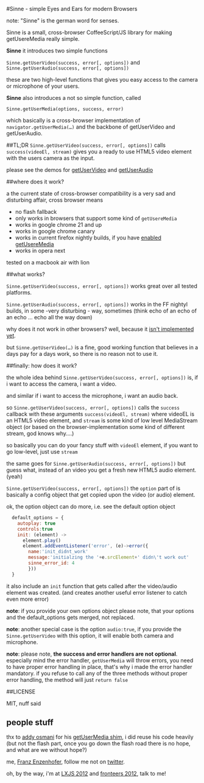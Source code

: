 #Sinne - simple Eyes and Ears for modern Browsers

note: "Sinne" is the german word for senses. 

Sinne is a small, cross-browser CoffeeScript/JS library for making getUsereMedia really simple. 


**Sinne** it introduces two simple functions

`Sinne.getUserVideo(success, error[, options])` and `Sinne.getUserAudio(success, error[, options])`

these are two high-level functions that gives you easy access to the camera or microphone of your users.

**Sinne** also introduces a not so simple function, called

`Sinne.getUserMedia(options, success, error)` 

which basically is a cross-browser implementation of `navigator.getUserMedia(…)` and the backbone of getUserVideo and getUserAudio.

##TL;DR
`Sinne.getUserVideo(success, error[, options])` calls `success(videoEl, stream)` gives you a ready to use HTML5 video element with the users camera as the input. 

please see the demos for <a href="https://github.com/franzenzenhofer/Sinne/blob/master/demo/video.html">getUserVideo</a> and <a href="https://github.com/franzenzenhofer/Sinne/blob/master/demo/audio.html">getUserAudio</a>

##where does it work?

a the current state of cross-browser compatibility is a very sad and disturbing affair, cross browser means

 * no flash fallback 
 * only works in browsers that support some kind of `getUsereMedia`
 * works in google chrome 21 and up
 * works in google chrome canary
 * works in current firefox nightly builds, if you have <a href="http://www.browsomatic.com/2012/07/firefox-16-now-supports-html5.html">enabled getUsereMedia</a>
 * works in opera next

tested on a macbook air with lion

##what works?

`Sinne.getUserVideo(success, error[, options])` works great over all tested platforms.

`Sinne.getUserAudio(success, error[, options])` works in the FF nightyl builds, in some -very disturbing - way, sometimes (think echo of an echo of an echo … echo all the way down)

why does it not work in other browsers? well, because it <a href="http://code.google.com/p/chromium/issues/detail?id=112367">isn't implemented yet</a>.

but `Sinne.getUserVideo(…)` is a fine, good working function that believes in a days pay for a days work, so there is no reason not to use it. 


##finally: how does it work?

the whole idea behind `Sinne.getUserVideo(success, error[, options])` is, if i want to access the camera, i want a video. 

and similar if i want to access the microphone, i want an audio back.

so `Sinne.getUserVideo(success, error[, options])` calls the `success` callback with these arguments `success(videoEl, stream)` where videoEL is an HTML5 video element, and `stream` is some kind of low level MediaStream object (or based on the browser-implementation some kind of different stream, god knows why….)

so basically you can do your fancy stuff with `videoEl` element, if you want to go low-level, just use `stream`

the same goes for `Sinne.getUserAudio(success, error[, options])` but guess what, instead of an video you get a fresh new HTML5 audio element. (yeah)

`Sinne.getUserVideo(success, error[, options])` the `option` part of is basically a config object that get copied upon the video (or audio) element. 

ok, the option object can do more, i.e. see the default option object

```javascript
  default_options = {
    autoplay: true
    controls:true
    init: (element) -> 
      element.play()
      element.addEventListener('error', (e)->error({
        name:'init_didnt_work'
        message:'initialzing the '+e.srcElement+' didn\'t work out'
        sinne_error_id: 4
        }))
  }
``` 

it also include an `init` function that gets called after the video/audio element was created. (and creates another useful error listener to catch even more error)

**note**: if you provide your own options object please note, that your options and the default_options gets merged, not replaced.  

**note**: another special case is the option `audio:true`, if you provide the `Sinne.getUserVideo` with this option, it will enable both camera and microphone.

**note**: please note, **the success and error handlers are not optional**. especially mind the error handler, `getUserMedia` will throw errors, you need to have proper error handling in place, that's why i made the error handler mandatory. if you refuse to call any of the three methods without proper error handling, the method will just `return false`

##LICENSE

MIT, nuff said


## people stuff
thx to <a href="https://github.com/addyosmani/getUserMedia.js">addy osmani</a> for his <a href="https://github.com/addyosmani/getUserMedia.js">getUserMedia shim</a>, i did reuse his code heavily (but not the flash part, once you go down the flash road there is no hope, and what are we without hope?)


me, <a href="http://www.franz-enzenhofer.com/">Franz Enzenhofer</a>, follow me not on <a href="https://twitter.com/enzenhofer">twitter</a>.

oh, by the way, i'm at <a href="http://2012.lxjs.org/">LXJS 2012</a> and <a href="http://fronteers.nl/congres/2012">fronteers 2012</a>, talk to me!






